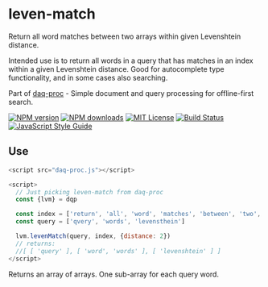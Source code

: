 # leven-match
Return all word matches between two arrays within given Levenshtein distance.

Intended use is to return all words in a query that has matches in an index within a given Levenshtein distance. Good for autocomplete type functionality, and in some cases also searching.

Part of [daq-proc](https://github.com/eklem/daq-proc) - Simple document and query processing for offline-first search.

[![NPM version][npm-version-image]][npm-url]
[![NPM downloads][npm-downloads-image]][npm-url]
[![MIT License][license-image]][license-url]
[![Build Status][travis-image]][travis-url]
[![JavaScript Style Guide][standardjs-image]][standardjs-url]

## Use
```javaScript
<script src="daq-proc.js"></script>

<script>
  // Just picking leven-match from daq-proc
  const {lvm} = dqp

  const index = ['return', 'all', 'word', 'matches', 'between', 'two', 'arrays', 'within', 'given', 'levenshtein', 'distance', 'intended', 'use', 'is', 'to', 'words', 'in', 'a', 'query', 'that', 'has', 'an', 'index', 'good', 'for', 'autocomplete', 'type', 'functionality,', 'and', 'some', 'cases', 'also', 'searching']
  const query = ['qvery', 'words', 'levensthein']

  lvm.levenMatch(query, index, {distance: 2})
  // returns:
  //[ [ 'query' ], [ 'word', 'words' ], [ 'levenshtein' ] ]
</script>
```

Returns an array of arrays. One sub-array for each query word.


[license-image]: http://img.shields.io/badge/license-MIT-blue.svg?style=flat
[license-url]: LICENSE
[npm-url]: https://npmjs.org/package/leven-match
[npm-version-image]: https://img.shields.io/npm/v/leven-match.svg?style=flat
[npm-downloads-image]: https://img.shields.io/npm/dm/leven-match.svg?style=flat
[travis-url]: https://travis-ci.org/eklem/leven-match
[travis-image]: https://img.shields.io/travis/eklem/leven-match.svg?style=flat
[standardjs-url]: https://standardjs.com
[standardjs-image]: https://img.shields.io/badge/code_style-standard-brightgreen.svg?style=flat-square
